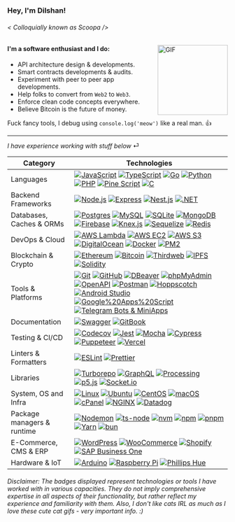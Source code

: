 ### Hey, I'm Dilshan! 
###### _< Colloquially known as Scoopa />_

<img align="right" alt="GIF" height="160px" src="https://media.giphy.com/media/r7Y17m4862kdW/giphy.gif?cid=ecf05e47t3c4z4nkg6mawd7a6t4tbxhrqvf2qk754uoayifw&ep=v1_gifs_related&rid=giphy.gif&ct=g" />

#### I'm a software enthusiast and I do:

- API architecture design & developments.
- Smart contracts developments & audits.
- Experiment with peer to peer app developments.
- Help folks to convert from `Web2` to `Web3`.
- Enforce clean code concepts everywhere.
- Believe ₿itcoin is the future of money.

Fuck fancy tools, I debug using `console.log('meow')` like a real man. 👍

----
_I have experience working with stuff below_ ⏎

| Category   | Technologies |
|-|-|
| Languages               | [![JavaScript](https://img.shields.io/badge/JavaScript-222222?style=flat&logo=javascript)](https://www.javascript.com) [![TypeScript](https://img.shields.io/badge/TypeScript-222222?style=flat&logo=typescript)](https://www.typescriptlang.org) [![Go](https://img.shields.io/badge/Go-222222?style=flat&logo=Go)](https://go.dev) [![Python](https://img.shields.io/badge/Python-222222?style=flat&logo=python)](https://www.python.org) [![PHP](https://img.shields.io/badge/PHP-222222?style=flat&logo=php&logoColor=777BB4)](https://en.wikipedia.org/wiki/C_(programming_language)) [![Pine Script](https://img.shields.io/badge/Pine%20Script-222222?style=flat&logo=pinescript&logoColor=00B453)](https://www.pinecoders.com) [![C](https://img.shields.io/badge/C-222222?style=flat&logo=c)](https://en.wikipedia.org/wiki/C_(programming_language)) |
|Backend Frameworks|[![Node.js](https://img.shields.io/badge/Node.js-222222?style=flat&logo=node.js&logoColor=339933)](https://nodejs.org) [![Express](https://img.shields.io/badge/Express-222222?style=flat&logo=express)](https://expressjs.com) [![Nest.js](https://img.shields.io/badge/Nest.js-222222?style=flat&logo=nestjs&logoColor=E0234E)](https://nestjs.com) [![.NET](https://img.shields.io/badge/.NET-222222?style=flat&logo=dotnet)](https://dotnet.microsoft.com)|
| Databases, Caches & ORMs | [![Postgres](https://img.shields.io/badge/Postgres-222222?style=flat&logo=postgresql&logoColor=4169E1)](https://www.postgresql.org) [![MySQL](https://img.shields.io/badge/MySQL-222222?style=flat&logo=mysql&logoColor=4479A1)](https://www.mysql.com) [![SQLite](https://img.shields.io/badge/SQLite-222222?style=flat&logo=sqlite&logoColor=003B57)](https://www.sqlite.org/index.html) [![MongoDB](https://img.shields.io/badge/MongoDB-222222?style=flat&logo=mongodb&logoColor=47A248)](https://www.mongodb.com) [![Firebase](https://img.shields.io/badge/Firebase-222222?style=flat&logo=firebase&logoColor=DD2C00)](https://firebase.google.com) [![Knex.js](https://img.shields.io/badge/Knex.js-222222?style=flat&logo=knexdotjs&logoColor=D26B38)](https://knexjs.org) [![Sequelize](https://img.shields.io/badge/Sequelize-222222?style=flat&logo=sequelize&logoColor=52B0E7)](https://sequelize.org) [![Redis](https://img.shields.io/badge/Redis-222222?style=flat&logo=redis&logoColor=FF4438)](https://redis.io) |
| DevOps & Cloud | [![AWS Lambda](https://img.shields.io/badge/AWS%20Lambda-222222?style=flat&logo=awslambda&logoColor=FF9900)](https://aws.amazon.com/lambda) [![AWS EC2](https://img.shields.io/badge/AWS%20EC2-222222?style=flat&logo=amazonec2&logoColor=FF9900)](https://aws.amazon.com/ec2) [![AWS S3](https://img.shields.io/badge/AWS%20S3-222222?style=flat&logo=amazons3&logoColor=569A31)](https://aws.amazon.com/s3) [![DigitalOcean](https://img.shields.io/badge/DigitalOcean-222222?style=flat&logo=digitalocean&logoColor=0080FF)](https://www.digitalocean.com) [![Docker](https://img.shields.io/badge/Docker-222222?style=flat&logo=docker&logoColor=2496ED)](https://www.docker.com) [![PM2](https://img.shields.io/badge/PM2-222222?style=flat&logo=pm2)](https://pm2.keymetrics.io) |
| Blockchain & Crypto | [![Ethereum](https://img.shields.io/badge/Ethereum-222222?style=flat&logo=ethereum)](https://ethereum.org) [![Bitcoin](https://img.shields.io/badge/Bitcoin-222222?style=flat&logo=bitcoin)](https://bitcoin.org) [![Thirdweb](https://img.shields.io/badge/Thirdweb-222222?style=flat&logo=thirdweb&logoColor=F213A4)](https://thirdweb.com) [![IPFS](https://img.shields.io/badge/IPFS-222222?style=flat&logo=ipfs)](https://ipfs.tech) [![Solidity](https://img.shields.io/badge/Solidity-222222?style=flat&logo=solidity)](https://soliditylang.org) |
| Tools & Platforms | [![Git](https://img.shields.io/badge/Git-222222?style=flat&logo=git&logoColor=F05032)](https://git-scm.com) [![GitHub](https://img.shields.io/badge/GitHub-222222?style=flat&logo=github)](https://github.com) [![DBeaver](https://img.shields.io/badge/DBeaver-222222?style=flat&logo=dbeaver)](https://dbeaver.io) [![phpMyAdmin](https://img.shields.io/badge/phpMyAdmin-222222?style=flat&logo=phpmyadmin)](https://www.phpmyadmin.net) [![OpenAPI](https://img.shields.io/badge/OpenAPI-222222?style=flat&logo=openapiinitiative&logoColor=6BA539)](https://www.openapis.org) [![Postman](https://img.shields.io/badge/Postman-222222?style=flat&logo=postman&logoColor=FF6C37)](https://www.postman.com) [![Hoppscotch](https://img.shields.io/badge/Hoppscotch-222222?style=flat&logo=hoppscotch)](https://hoppscotch.io) [![Android Studio](https://img.shields.io/badge/Android%20Studio-222222?style=flat&logo=androidstudio&logoColor=34A853)](https://developer.android.com/studio) [![Google%20Apps%20Script](https://img.shields.io/badge/Google%20Apps%20Script-222222?style=flat&logo=googleappsscript&logoColor=4285F4)](https://developers.google.com/apps-script) [![Telegram Bots & MiniApps](https://img.shields.io/badge/Telegram%20Bots%20&%20MiniApps-222222?style=flat&logo=telegram&logoColor=26A5E4)](https://core.telegram.org/bots) |
| Documentation | [![Swagger](https://img.shields.io/badge/Swagger-222222?style=flat&logo=swagger&logoColor=85EA2D)](https://swagger.io) [![GitBook](https://img.shields.io/badge/GitBook-222222?style=flat&logo=gitbook&logoColor=BBDDE5)](https://www.gitbook.com) |
| Testing & CI/CD | [![Codecov](https://img.shields.io/badge/Codecov-222222?style=flat&logo=codecov&logoColor=F01F7A)](https://about.codecov.io) [![Jest](https://img.shields.io/badge/Jest-222222?style=flat&logo=jest&logoColor=C21325)](https://jestjs.io) [![Mocha](https://img.shields.io/badge/Mocha-222222?style=flat&logo=mocha&logoColor=8D6748)](https://mochajs.org) [![Cypress](https://img.shields.io/badge/Cypress-222222?style=flat&logo=cypress&logoColor=69D3A7)](https://www.cypress.io) [![Puppeteer](https://img.shields.io/badge/Puppeteer-222222?style=flat&logo=puppeteer&logoColor=40B5A4)](https://pptr.dev) [![Vercel](https://img.shields.io/badge/Vercel-222222?style=flat&logo=vercel)](https://vercel.com) |
| Linters & Formatters | [![ESLint](https://img.shields.io/badge/ESLint-222222?style=flat&logo=eslint&logoColor=4B32C3)](https://eslint.org) [![Prettier](https://img.shields.io/badge/Prettier-222222?style=flat&logo=prettier&logoColor=F7B93E)](https://prettier.io) |
| Libraries | [![Turborepo](https://img.shields.io/badge/Turborepo-222222?style=flat&logo=turborepo&logoColor=EF4444)](https://turbo.build/repo) [![GraphQL](https://img.shields.io/badge/GraphQL-222222?style=flat&logo=graphql&logoColor=E10098)](https://graphql.org) [![Processing](https://img.shields.io/badge/Processing-222222?style=flat&logo=processingfoundation&logoColor=006699)](https://processing.org) [![p5.js](https://img.shields.io/badge/p5.js-222222?style=flat&logo=p5dotjs&logoColor=ED225D)](https://p5js.org) [![Socket.io](https://img.shields.io/badge/Socket.io-222222?style=flat&logo=socketdotio)](https://socket.io) |
| System, OS and Infra | [![Linux](https://img.shields.io/badge/Linux-222222?style=flat&logo=linux&logoColor=FCC624)](https://www.linux.org) [![Ubuntu](https://img.shields.io/badge/Ubuntu-222222?style=flat&logo=ubuntu&logoColor=E95420)](https://ubuntu.com) [![CentOS](https://img.shields.io/badge/CentOS-222222?style=flat&logo=centos)](https://www.centos.org) [![macOS](https://img.shields.io/badge/macOS-222222?style=flat&logo=macos)](https://www.apple.com/macos) [![cPanel](https://img.shields.io/badge/cPanel-222222?style=flat&logo=cpanel)](https://cpanel.net) [![NGINX](https://img.shields.io/badge/NGINX-222222?style=flat&logo=nginx&logoColor=009639)](https://nginx.org) [![Datadog](https://img.shields.io/badge/Datadog-222222?style=flat&logo=datadog&logoColor=632CA6)](https://www.datadoghq.com) |
| Package managers & runtime | [![Nodemon](https://img.shields.io/badge/Nodemon-222222?style=flat&logo=nodemon&logoColor=76D04B)](https://nodemon.io) [![ts-node](https://img.shields.io/badge/ts--node-222222?style=flat&logo=tsnode&logoColor=3178C6)](https://typestrong.org/ts-node) [![nvm](https://img.shields.io/badge/nvm-222222?style=flat&logo=nvm&logoColor=F4DD4B)](https://github.com/nvm-sh/nvm) [![npm](https://img.shields.io/badge/npm-222222?style=flat&logo=npm&logoColor=CB3837)](https://www.npmjs.com) [![pnpm](https://img.shields.io/badge/pnpm-222222?style=flat&logo=pnpm&logoColor=F69220)](https://pnpm.io) [![Yarn](https://img.shields.io/badge/Yarn-222222?style=flat&logo=yarn&logoColor=2C8EBB)](https://yarnpkg.com) [![bun](https://img.shields.io/badge/bun-222222?style=flat&logo=bun)](https://bun.sh) |
| E-Commerce, CMS & ERP | [![WordPress](https://img.shields.io/badge/WordPress-222222?style=flat&logo=datadog&logoColor=21759B)](https://wordpress.org) [![WooCommerce](https://img.shields.io/badge/WooCommerce-222222?style=flat&logo=woocommerce&logoColor=96588A)](https://woocommerce.com) [![Shopify](https://img.shields.io/badge/Shopify-222222?style=flat&logo=shopify&logoColor=7AB55C)](https://www.shopify.com) [![SAP Business One](https://img.shields.io/badge/SAP%20Business%20One-222222?style=flat&logo=sap&logoColor=0FAAFF)](https://www.sap.com/products/erp/business-one.html) |
| Hardware & IoT | [![Arduino](https://img.shields.io/badge/Arduino-222222?style=flat&logo=arduino&logoColor=00878F)](https://www.arduino.cc) [![Raspberry Pi](https://img.shields.io/badge/Raspberry%20Pi-222222?style=flat&logo=raspberrypi&logoColor=A22846)](https://www.arduino.cc) [![Phillips Hue](https://img.shields.io/badge/Phillips%20Hue-222222?style=flat&logo=philipshue&logoColor=0065D3)](https://www.philips-hue.com) |

###### _Disclaimer: The badges displayed represent technologies or tools I have worked with in various capacities. They do not imply comprehensive expertise in all aspects of their functionality, but rather reflect my experience and familiarity with them. Also, I don't like cats IRL as much as I love these cute cat gifs - very important info. :)_